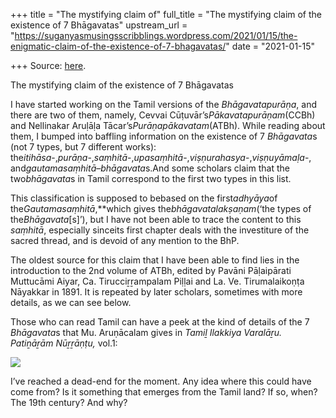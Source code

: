 +++
title = "The mystifying claim of"
full_title = "The mystifying claim of the existence of 7 Bhāgavatas"
upstream_url = "https://suganyasmusingsscribblings.wordpress.com/2021/01/15/the-enigmatic-claim-of-the-existence-of-7-bhagavatas/"
date = "2021-01-15"

+++
Source: [here](https://suganyasmusingsscribblings.wordpress.com/2021/01/15/the-enigmatic-claim-of-the-existence-of-7-bhagavatas/).

The mystifying claim of the existence of 7 Bhāgavatas

I have started working on the Tamil versions of the *Bhāgavatapurāṇa*, and there are two of them, namely, Cevvai Cūṭuvār’s*Pākavatapurāṇam*(CCBh) and Nellinakar Aruḷāḷa Tācar’s*Purāṇapākavatam*(ATBh). While reading about them, I bumped into baffling information on the existence of 7 *Bhāgavata*s (not 7 types, but 7 different works): the*itihāsa*-,*purāṇa*-,*saṃhitā*-,*upasaṃhitā*-,*viṣṇurahasya*-,*viṣṇuyāmaḷa*-, and*gautamasaṃhitā*–*bhāgavata*s.And some scholars claim that the two*bhāgavata*s in Tamil correspond to the first two types in this list.

This classification is supposed to bebased on the first*adhyāya*of the*Gautamasaṃhitā*,**which gives the*bhāgavatalakṣaṇam*(‘the types of the*Bhāgavata*\[s\]’), but I have not been able to trace the content to this *saṃhitā*, especially sinceits first chapter deals with the investiture of the sacred thread, and is devoid of any mention to the BhP.

The oldest source for this claim that I have been able to find lies in the introduction to the 2nd volume of ATBh, edited by Pavāni Pāḷaipārati Muttucāmi Aiyar, Ca. Tirucciṟṟampalam Piḷḷai and La. Ve. Tirumalaikoṇṭa Nāyakkar in 1891. It is repeated by later scholars, sometimes with more details, as we can see below.

Those who can read Tamil can have a peek at the kind of details of the 7 *Bhāgavata*s that Mu. Aruṇācalam gives in *Tamiḻ Ilakkiya Varalāṟu. Patiṉāṟām Nūṟṟāṇṭu,* vol.1:

![](https://suganyasmusingsscribblings.files.wordpress.com/2021/01/img_20210115_0946472.jpg?w=1024)

I’ve reached a dead-end for the moment. Any idea where this could have come from? Is it something that emerges from the Tamil land? If so, when? The 19th century? And why?
